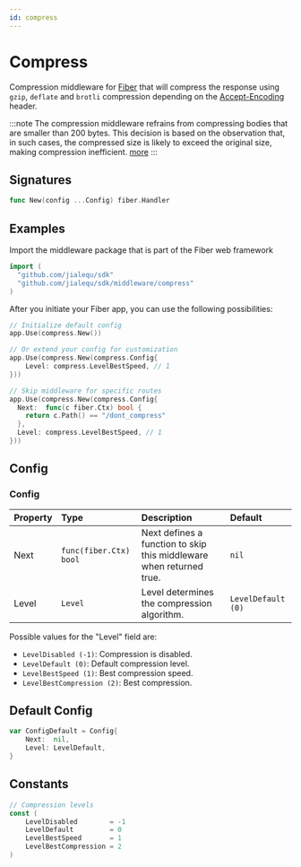 ```yaml
---
id: compress
---
```


# Compress

Compression middleware for [Fiber](https://github.com/gofiber/fiber) that will compress the response using `gzip`, `deflate` and `brotli` compression depending on the [Accept-Encoding](https://developer.mozilla.org/en-US/docs/Web/HTTP/Headers/Accept-Encoding) header.

:::note
The compression middleware refrains from compressing bodies that are smaller than 200 bytes. This decision is based on the observation that, in such cases, the compressed size is likely to exceed the original size, making compression inefficient. [more](https://github.com/valyala/fasthttp/blob/497922a21ef4b314f393887e9c6147b8c3e3eda4/http.go#L1713-L1715)
:::

## Signatures

```go
func New(config ...Config) fiber.Handler
```

## Examples

Import the middleware package that is part of the Fiber web framework

```go
import (
  "github.com/jialequ/sdk"
  "github.com/jialequ/sdk/middleware/compress"
)
```

After you initiate your Fiber app, you can use the following possibilities:

```go
// Initialize default config
app.Use(compress.New())

// Or extend your config for customization
app.Use(compress.New(compress.Config{
    Level: compress.LevelBestSpeed, // 1
}))

// Skip middleware for specific routes
app.Use(compress.New(compress.Config{
  Next:  func(c fiber.Ctx) bool {
    return c.Path() == "/dont_compress"
  },
  Level: compress.LevelBestSpeed, // 1
}))
```

## Config

### Config

| Property | Type                    | Description                                                         | Default            |
|:---------|:------------------------|:--------------------------------------------------------------------|:-------------------|
| Next     | `func(fiber.Ctx) bool` | Next defines a function to skip this middleware when returned true. | `nil`              |
| Level    | `Level`                 | Level determines the compression algorithm.                         | `LevelDefault (0)` |

Possible values for the "Level" field are:

- `LevelDisabled (-1)`: Compression is disabled.
- `LevelDefault (0)`: Default compression level.
- `LevelBestSpeed (1)`: Best compression speed.
- `LevelBestCompression (2)`: Best compression.

## Default Config

```go
var ConfigDefault = Config{
    Next:  nil,
    Level: LevelDefault,
}
```

## Constants

```go
// Compression levels
const (
    LevelDisabled        = -1
    LevelDefault         = 0
    LevelBestSpeed       = 1
    LevelBestCompression = 2
)
```
